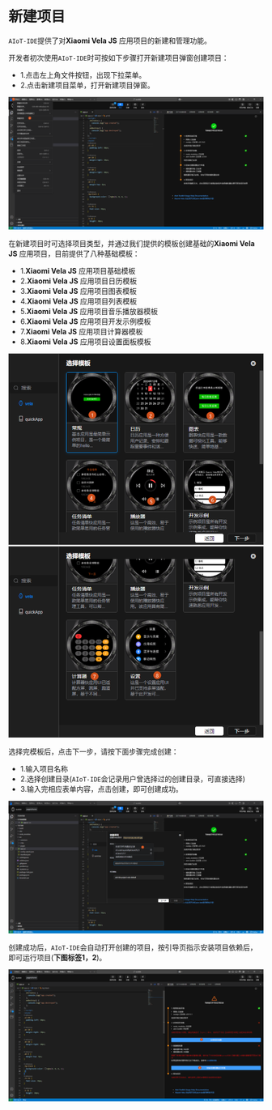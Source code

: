 <!-- 源地址: https://iot.mi.com/vela/quickapp/zh/tools/project/creat-project.html -->

# 新建项目

`AIoT-IDE`提供了对**Xiaomi Vela JS** 应用项目的新建和管理功能。

开发者初次使用`AIoT-IDE`时可按如下步骤打开新建项目弹窗创建项目：

  * 1.点击左上角文件按钮，出现下拉菜单。
  * 2.点击新建项目菜单，打开新建项目弹窗。

![alt text](../../images/ide-create-project.png)

在新建项目时可选择项目类型，并通过我们提供的模板创建基础的**Xiaomi Vela JS** 应用项目，目前提供了八种基础模板：

  * 1.**Xiaomi Vela JS** 应用项目基础模板
  * 2.**Xiaomi Vela JS** 应用项目日历模板
  * 3.**Xiaomi Vela JS** 应用项目图表模板
  * 4.**Xiaomi Vela JS** 应用项目列表模板
  * 5.**Xiaomi Vela JS** 应用项目音乐播放器模板
  * 6.**Xiaomi Vela JS** 应用项目开发示例模板
  * 7.**Xiaomi Vela JS** 应用项目计算器模板
  * 8.**Xiaomi Vela JS** 应用项目设置面板模板

![](../../images/ide-project-template.png) ![](../../images/ide-project-template1.png)

选择完模板后，点击下一步，请按下面步骤完成创建：

  * 1.输入项目名称
  * 2.选择创建目录(`AIoT-IDE`会记录用户曾选择过的创建目录，可直接选择)
  * 3.输入完相应表单内容，点击创建，即可创建成功。

![alt text](../../images/ide-create-project1.png)

创建成功后，`AIoT-IDE`会自动打开创建的项目，按引导页指示安装项目依赖后，即可运行项目(**下图标签1，2**)。

![alt text](../../images/ide-create-success.png)
